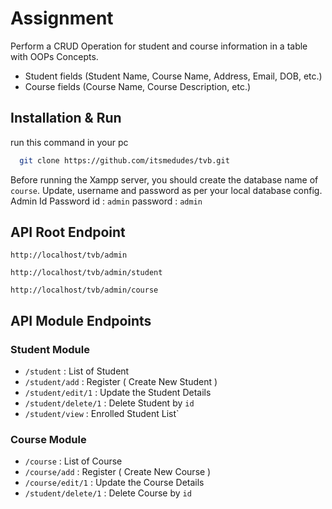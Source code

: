 # Assignment

Perform a CRUD Operation for student and course information in a table with OOPs Concepts.
*	Student fields (Student Name, Course Name, Address, Email, DOB, etc.)
*	Course fields (Course Name, Course Description, etc.)


## Installation & Run

run this command in your pc
```bash
  git clone https://github.com/itsmedudes/tvb.git
```

Before running the Xampp server, you should create the database name of `course`.
Update, username and password as per your local database config.
Admin Id Password
id : `admin`
password : `admin`

## API Root Endpoint

`http://localhost/tvb/admin`

`http://localhost/tvb/admin/student`

`http://localhost/tvb/admin/course`




## API Module Endpoints

### Student Module


* `/student` : List of Student 
* `/student/add` : Register ( Create New Student ) 
* `/student/edit/1` : Update the Student Details
* `/student/delete/1` : Delete Student by `id`
* `/student/view` : Enrolled Student List`




### Course Module
* `/course` : List of Course
* `/course/add` : Register ( Create New Course ) 
* `/course/edit/1` : Update the Course Details
* `/student/delete/1` : Delete Course by `id`



